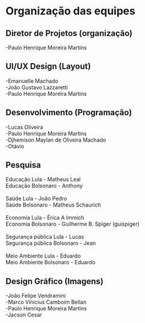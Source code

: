 # Organização das equipes

## Diretor de Projetos (organização)
-Paulo Henrique Moreira Martins

## UI/UX Design (Layout)
-Emanuelle Machado
<br />
-João Gustavo Lazzaretti
<br />
-Paulo Henrique Moreira Martins

## Desenvolvimento (Programação)
-Lucas Oliveira
<br />
-Paulo Henrique Moreira Martins
<br />
-Djhemison Maylan de Oliveira Machado
<br />
-Otávio

## Pesquisa
Educação Lula - Matheus Leal
<br />
Educação Bolsonaro - Anthony
<br />
<br />
Saúde Lula - João Pedro
<br />
Saúde Bolsonaro - Matheus Schaurich
<br />
<br />
Economia Lula - Érica A Immich
<br />
Economia Bolsonaro - Guilherme B. Spiger (guispiger)
<br />
<br />
Segurança pública Lula - Lucas
<br />
Segurança pública Bolsonaro - Jean
<br />
<br />
Meio Ambiente Lula - Eduardo
<br />
Meio Ambiente Bolsonaro - Eduardo

## Design Gráfico (Imagens)
-João Felipe Vendramini
<br />
-Marco Vinicius Camboim Bellan
<br />
-Paulo Henrique Moreira Martins
<br />
-Jacson Cesar
